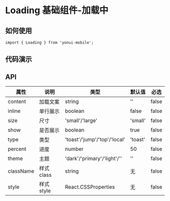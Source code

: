# Loading 基础组件-加载中
## 如何使用

```
import { Loading } from 'yonui-mobile';

```

## 代码演示


## API

属性 | 说明 | 类型 | 默认值 | 必选
----|-----|------|------|------
content | 加载文案 | string | '' | false
inline | 单行展示 | boolean | false | false
size | 尺寸 | 'small'/'large' | 'small' | false
show | 是否展示 | boolean | true | false
type | 类型 | 'toast'/'jump'/'top'/'local' | 'toast' | false
percent | 进度 | number | 50 | false
theme | 主题 | 'dark'/'primary'/'light'/'' | '' | false
className | 样式class | string | 无 | false
style | 样式style | React.CSSProperties | 无 | false


